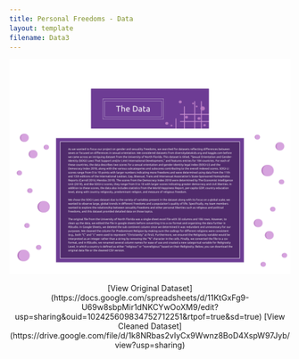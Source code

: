 ```yaml
---
title: Personal Freedoms - Data
layout: template
filename: Data3
--- 
```

![Data Page](4bData2.png)




<div align="center">[View Original Dataset](https://docs.google.com/spreadsheets/d/11KtGxFg9-U69w8sbpMir1dNKCYwOoXM9/edit?usp=sharing&ouid=102425609834752712251&rtpof=true&sd=true)      
[View Cleaned Dataset](https://drive.google.com/file/d/1k8NRbas2vIyCx9Wwnz8BoD4XspW97Jyb/view?usp=sharing) </div>
